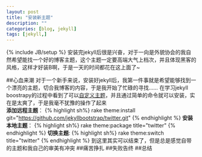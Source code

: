```yaml
---
layout: post
title: "安装新主题"
description: ""
categories: [blog, jekyll]
tags: [jekyll,]
---
```

{% include JB/setup %}
安装完jekyll后很是兴奋，对于一向是外貌协会的我自然希望能找一个好的博客主题，这个主题一定要高端大气上档次，并且体现黑客的风格，这样才好装B啊，于是一天的时间都花在这上面了~  

##心血来潮
对于一个新手来说，安装好jekyll后，我第一件事就是希望能够找到一个漂亮的主题，切合我博客的内容，于是我开始了忙碌的寻找……
在学习jekyll boostrapy的过程中看到了可以[自定义主题](http://jekyllbootstrap.com/usage/jekyll-theming.html)，并且通过简单的命令就可以安装，实在是太爽了，于是我毫不犹豫的操作了起来  
__添加远程主题__：
{% highlight sh%}
rake theme:install git="https://github.com/jekyllbootstrap/twitter.git"
{% endhighlight %}
__安装本地主题__：
{% highlight sh%}
rake theme:package title="twitter"
{% endhighlight %}
__切换主题__:
{% highlight sh%}
rake theme:switch title="twitter"
{% endhighlight %}
到这里其实可以结束了，但是总是感觉自带的主题和我自己的审美有冲突
##痛苦挣扎
##失败告终
##总结
